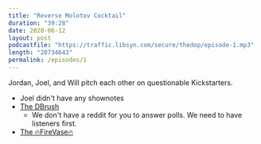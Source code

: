 ```yaml
---
title: "Reverse Molotov Cocktail"
duration: "39:28"
date: 2020-06-12
layout: post
podcastfile: "https://traffic.libsyn.com/secure/thedop/episode-1.mp3"
length: "28734643"
permalink: /episodes/1
---
```


Jordan, Joel, and Will pitch each other on questionable Kickstarters.

+ Joel didn't have any shownotes
+ [The DBrush](https://www.kickstarter.com/projects/dbrush/dbrush-the-durable-toothbrush)
  + We don't have a reddit for you to answer polls. We need to have listeners first.
+ [The 🔥FireVase🔥](https://www.kickstarter.com/projects/thefirevase/the-firevase?ref=discovery&term=Security)
